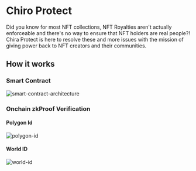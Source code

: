 # Chiro Protect

Did you know for most NFT collections, NFT Royalties aren't actually enforceable and there's no way to ensure that NFT holders are real people?! Chira Protect is here to resolve these and more issues with the mission of giving power back to NFT creators and their communities.

## How it works

### Smart Contract

![smart-contract-architecture]("./docs/smart-contract-architecture.png")

### Onchain zkProof Verification

#### Polygon Id

![polygon-id]("./docs/polygon-id.png")

#### World ID

![world-id]("./docs/world-id.png")